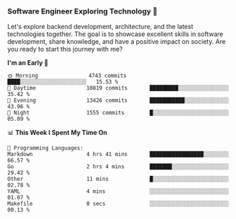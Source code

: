 ### Software Engineer Exploring Technology 🚀 

Let's explore backend development, architecture, and the latest technologies together. The goal is to showcase excellent skills in software development, share knowledge, and have a positive impact on society. Are you ready to start this journey with me?

<!--START_SECTION:waka-->
**I'm an Early 🐤** 

```text
🌞 Morning                4743 commits        ████░░░░░░░░░░░░░░░░░░░░░   15.53 % 
🌆 Daytime                10819 commits       █████████░░░░░░░░░░░░░░░░   35.42 % 
🌃 Evening                13426 commits       ███████████░░░░░░░░░░░░░░   43.96 % 
🌙 Night                  1555 commits        █░░░░░░░░░░░░░░░░░░░░░░░░   05.09 % 
```


📊 **This Week I Spent My Time On** 

```text
💬 Programming Languages: 
Markdown                 4 hrs 41 mins       █████████████████░░░░░░░░   66.57 % 
Go                       2 hrs 4 mins        ███████░░░░░░░░░░░░░░░░░░   29.42 % 
Other                    11 mins             █░░░░░░░░░░░░░░░░░░░░░░░░   02.78 % 
YAML                     4 mins              ░░░░░░░░░░░░░░░░░░░░░░░░░   01.07 % 
Makefile                 0 secs              ░░░░░░░░░░░░░░░░░░░░░░░░░   00.13 % 
```


<!--END_SECTION:waka-->
